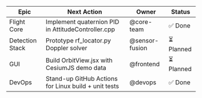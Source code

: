 | Epic | Next Action | Owner | Status |
|------|-------------|-------|--------|
| Flight Core | Implement quaternion PID in AttitudeController.cpp | @core-team | ✅ Done |
| Detection Stack | Prototype rf_locator.py Doppler solver | @sensor-fusion | ⏳ Planned |
| GUI | Build OrbitView.jsx with CesiumJS demo data | @frontend | ⏳ Planned |
| DevOps | Stand-up GitHub Actions for Linux build + unit tests | @devops | ✅ Done |

